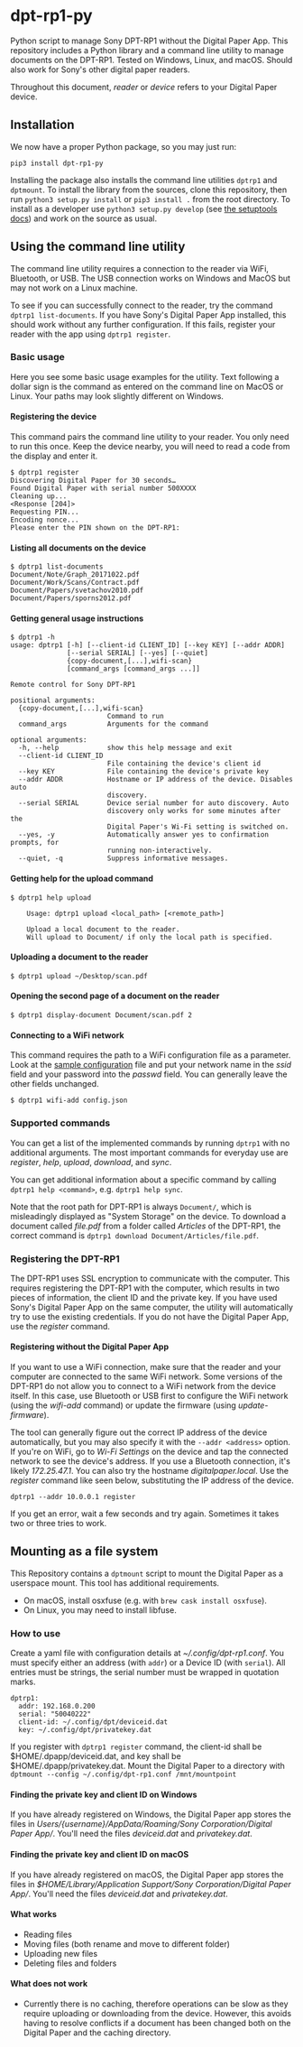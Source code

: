 # dpt-rp1-py
Python script to manage Sony DPT-RP1 without the Digital Paper App. This repository includes a Python library and a command line utility to manage documents on the DPT-RP1. Tested on Windows, Linux, and macOS. Should also work for Sony's other digital paper readers.

Throughout this document, _reader_ or _device_ refers to your Digital Paper device.

## Installation
We now have a proper Python package, so you may just run:

```
pip3 install dpt-rp1-py
```

Installing the package also installs the command line utilities `dptrp1` and `dptmount`. To install the library from the sources, clone this repository, then run `python3 setup.py install` or `pip3 install .` from the root directory. To install as a developer use `python3 setup.py develop` (see [the setuptools docs](http://setuptools.readthedocs.io/en/latest/setuptools.html#development-mode)) and work on the source as usual.

## Using the command line utility
The command line utility requires a connection to the reader via WiFi, Bluetooth, or USB. The USB connection works on Windows and MacOS but may not work on a Linux machine.

To see if you can successfully connect to the reader, try the command `dptrp1 list-documents`. If you have Sony's Digital Paper App installed, this should work without any further configuration. If this fails, register your reader with the app using `dptrp1 register`.

### Basic usage
Here you see some basic usage examples for the utility. Text following a dollar sign is the command as entered on the command line on MacOS or Linux. Your paths may look slightly different on Windows.

#### Registering the device
This command pairs the command line utility to your reader. You only need to run this once. Keep the device nearby, you will need to read a code from the display and enter it.

```
$ dptrp1 register                                                                                 
Discovering Digital Paper for 30 seconds…
Found Digital Paper with serial number 500XXXX
Cleaning up...
<Response [204]>
Requesting PIN...
Encoding nonce...
Please enter the PIN shown on the DPT-RP1: 
```


#### Listing all documents on the device
```
$ dptrp1 list-documents                                                                                 
Document/Note/Graph_20171022.pdf
Document/Work/Scans/Contract.pdf
Document/Papers/svetachov2010.pdf
Document/Papers/sporns2012.pdf
```

#### Getting general usage instructions
```
$ dptrp1 -h
usage: dptrp1 [-h] [--client-id CLIENT_ID] [--key KEY] [--addr ADDR]
              [--serial SERIAL] [--yes] [--quiet]
              {copy-document,[...],wifi-scan}
              [command_args [command_args ...]]

Remote control for Sony DPT-RP1

positional arguments:
  {copy-document,[...],wifi-scan}
                        Command to run
  command_args          Arguments for the command

optional arguments:
  -h, --help            show this help message and exit
  --client-id CLIENT_ID
                        File containing the device's client id
  --key KEY             File containing the device's private key
  --addr ADDR           Hostname or IP address of the device. Disables auto
                        discovery.
  --serial SERIAL       Device serial number for auto discovery. Auto
                        discovery only works for some minutes after the
                        Digital Paper's Wi-Fi setting is switched on.
  --yes, -y             Automatically answer yes to confirmation prompts, for
                        running non-interactively.
  --quiet, -q           Suppress informative messages.

```

#### Getting help for the upload command
```
$ dptrp1 help upload

    Usage: dptrp1 upload <local_path> [<remote_path>]

    Upload a local document to the reader.
    Will upload to Document/ if only the local path is specified.
```
    
#### Uploading a document to the reader
```
$ dptrp1 upload ~/Desktop/scan.pdf
```

#### Opening the second page of a document on the reader
```
$ dptrp1 display-document Document/scan.pdf 2
```

#### Connecting to a WiFi network
This command requires the path to a WiFi configuration file as a parameter. Look at the [sample configuration](https://github.com/janten/dpt-rp1-py/blob/master/samples/wifi_2.5G.json) file and put your network name in the _ssid_ field and your password into the _passwd_ field. You can generally leave the other fields unchanged.

```
$ dptrp1 wifi-add config.json
```

### Supported commands
You can get a list of the implemented commands by running `dptrp1` with no additional arguments. The most important commands for everyday use are _register_, _help_, _upload_, _download_, and _sync_.

You can get additional information about a specific command by calling `dptrp1 help <command>`, e.g. `dptrp1 help sync`.

Note that the root path for DPT-RP1 is always `Document/`, which is misleadingly displayed as "System Storage" on the device. To download a document called _file.pdf_ from a folder called _Articles_ of the DPT-RP1, the correct command is `dptrp1 download Document/Articles/file.pdf`.

### Registering the DPT-RP1
The DPT-RP1 uses SSL encryption to communicate with the computer.  This requires registering the DPT-RP1 with the computer, which results in two pieces of information, the client ID and the private key. If you have used Sony's Digital Paper App on the same computer, the utility will automatically try to use the existing credentials. If you do not have the Digital Paper App, use the _register_ command.

#### Registering without the Digital Paper App
If you want to use a WiFi connection, make sure that the reader and your computer are connected to the same WiFi network. Some versions of the DPT-RP1 do not allow you to connect to a WiFi network from the device itself. In this case, use Bluetooth or USB first to configure the WiFi network (using the _wifi-add_ command) or update the firmware (using _update-firmware_).

The tool can generally figure out the correct IP address of the device automatically, but you may also specify it with the `--addr <address>` option. If you're on WiFi, go to _Wi-Fi Settings_ on the device and tap the connected network to see the device's address. If you use a Bluetooth connection, it's likely _172.25.47.1_. You can also try the hostname _digitalpaper.local_. Use the _register_ command like seen below, substituting the IP address of the device.

```
dptrp1 --addr 10.0.0.1 register
```

If you get an error, wait a few seconds and try again. Sometimes it takes two or three tries to work.

## Mounting as a file system
This Repository contains a `dptmount` script to mount the Digital Paper as a userspace mount. This tool has additional requirements.

- On macOS, install osxfuse (e.g. with `brew cask install osxfuse`). 
- On Linux, you may need to install libfuse.

### How to use 
Create a yaml file with configuration details at _~/.config/dpt-rp1.conf_. You must specify either an address (with `addr`) or a Device ID (with `serial`). All entries must be strings, the serial number must be wrapped in quotation marks.

```
dptrp1:
  addr: 192.168.0.200
  serial: "50040222"
  client-id: ~/.config/dpt/deviceid.dat
  key: ~/.config/dpt/privatekey.dat
```

If you register with `dptrp1 register` command, the client-id shall be $HOME/.dpapp/deviceid.dat, and key shall be $HOME/.dpapp/privatekey.dat. Mount the Digital Paper to a directory with `dptmount --config ~/.config/dpt-rp1.conf /mnt/mountpoint`

#### Finding the private key and client ID on Windows

If you have already registered on Windows, the Digital Paper app stores the files in _Users/{username}/AppData/Roaming/Sony Corporation/Digital Paper App/_. You'll need the files _deviceid.dat_ and _privatekey.dat_.

#### Finding the private key and client ID on macOS

If you have already registered on macOS, the Digital Paper app stores the files in _$HOME/Library/Application Support/Sony Corporation/Digital Paper App/_. You'll need the files _deviceid.dat_ and _privatekey.dat_.

#### What works
* Reading files
* Moving files (both rename and move to different folder)
* Uploading new files
* Deleting files and folders 

#### What does not work
* Currently there is no caching, therefore operations can be slow as they require uploading or downloading from the 
device. However, this avoids having to resolve conflicts if a document has been changed both on the Digital Paper and
the caching directory.